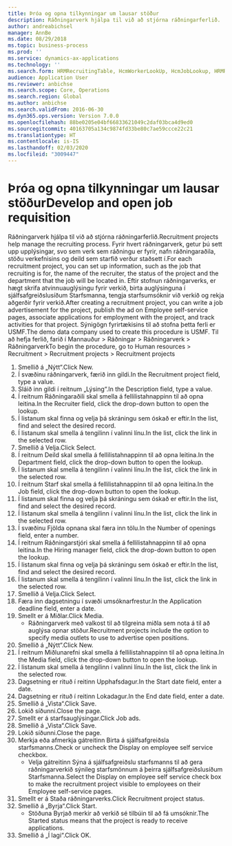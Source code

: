 ```yaml
---
title: Þróa og opna tilkynningar um lausar stöður
description: Ráðningarverk hjálpa til við að stjórna ráðningarferlið.
author: andreabichsel
manager: AnnBe
ms.date: 08/29/2018
ms.topic: business-process
ms.prod: ''
ms.service: dynamics-ax-applications
ms.technology: ''
ms.search.form: HRMRecruitingTable, HcmWorkerLookUp, HcmJobLookup, HRMRecruitingMedia, HRMRecruitingJobAd
audience: Application User
ms.reviewer: anbichse
ms.search.scope: Core, Operations
ms.search.region: Global
ms.author: anbichse
ms.search.validFrom: 2016-06-30
ms.dyn365.ops.version: Version 7.0.0
ms.openlocfilehash: 88be0205e04bf66833621049c2daf03bca4d9ed0
ms.sourcegitcommit: 40163705a134c9874fd33be80c7ae59ccce22c21
ms.translationtype: HT
ms.contentlocale: is-IS
ms.lasthandoff: 02/03/2020
ms.locfileid: "3009447"
---
```

# <a name="develop-and-open-job-requisition"></a><span data-ttu-id="14bfc-103">Þróa og opna tilkynningar um lausar stöður</span><span class="sxs-lookup"><span data-stu-id="14bfc-103">Develop and open job requisition</span></span>



<span data-ttu-id="14bfc-104">Ráðningarverk hjálpa til við að stjórna ráðningarferlið.</span><span class="sxs-lookup"><span data-stu-id="14bfc-104">Recruitment projects help manage the recruiting process.</span></span> <span data-ttu-id="14bfc-105">Fyrir hvert ráðningarverk, getur þú sett upp upplýsingar, svo sem verk sem ráðningu er fyrir, nafn ráðningaraðila, stöðu verkefnisins og deild sem starfið verður staðsett í.</span><span class="sxs-lookup"><span data-stu-id="14bfc-105">For each recruitment project, you can set up information, such as the job that recruiting is for, the name of the recruiter, the status of the project and the department that the job will be located in.</span></span> <span data-ttu-id="14bfc-106">Eftir stofnun ráðningarverks, er hægt skrifa atvinnuauglýsingu fyrir verkið, birta auglýsinguna í sjálfsafgreiðslusíðum Starfsmanna, tengja starfsumsóknir við verkið og rekja aðgerðir fyrir verkið.</span><span class="sxs-lookup"><span data-stu-id="14bfc-106">After creating a recruitment project, you can write a job advertisement for the project, publish the ad on Employee self-service pages, associate applications for employment with the project, and track activities for that project.</span></span> <span data-ttu-id="14bfc-107">Sýnigögn fyrirtækisins til að stofna þetta ferli er USMF.</span><span class="sxs-lookup"><span data-stu-id="14bfc-107">The demo data company used to create this procedure is USMF.</span></span> <span data-ttu-id="14bfc-108">Til að hefja ferlið, farið í Mannauður > Ráðningar > Ráðningarverk > Ráðningarverk</span><span class="sxs-lookup"><span data-stu-id="14bfc-108">To begin the procedure, go to Human resources > Recruitment > Recruitment projects > Recruitment projects</span></span>

1. <span data-ttu-id="14bfc-109">Smellið á „Nýtt“.</span><span class="sxs-lookup"><span data-stu-id="14bfc-109">Click New.</span></span>
2. <span data-ttu-id="14bfc-110">Í svæðinu ráðningarverk, færið inn gildi.</span><span class="sxs-lookup"><span data-stu-id="14bfc-110">In the Recruitment project field, type a value.</span></span>
3. <span data-ttu-id="14bfc-111">Sláið inn gildi í reitnum „Lýsing“.</span><span class="sxs-lookup"><span data-stu-id="14bfc-111">In the Description field, type a value.</span></span>
4. <span data-ttu-id="14bfc-112">Í reitnum Ráðningaraðili skal smella á fellilistahnappinn til að opna leitina.</span><span class="sxs-lookup"><span data-stu-id="14bfc-112">In the Recruiter field, click the drop-down button to open the lookup.</span></span>
5. <span data-ttu-id="14bfc-113">Í listanum skal finna og velja þá skráningu sem óskað er eftir.</span><span class="sxs-lookup"><span data-stu-id="14bfc-113">In the list, find and select the desired record.</span></span>
6. <span data-ttu-id="14bfc-114">Í listanum skal smella á tengilinn í valinni línu.</span><span class="sxs-lookup"><span data-stu-id="14bfc-114">In the list, click the link in the selected row.</span></span>
7. <span data-ttu-id="14bfc-115">Smellið á Velja.</span><span class="sxs-lookup"><span data-stu-id="14bfc-115">Click Select.</span></span>
8. <span data-ttu-id="14bfc-116">Í reitnum Deild skal smella á fellilistahnappinn til að opna leitina.</span><span class="sxs-lookup"><span data-stu-id="14bfc-116">In the Department field, click the drop-down button to open the lookup.</span></span>
9. <span data-ttu-id="14bfc-117">Í listanum skal smella á tengilinn í valinni línu.</span><span class="sxs-lookup"><span data-stu-id="14bfc-117">In the list, click the link in the selected row.</span></span>
10. <span data-ttu-id="14bfc-118">Í reitnum Starf skal smella á fellilistahnappinn til að opna leitina.</span><span class="sxs-lookup"><span data-stu-id="14bfc-118">In the Job field, click the drop-down button to open the lookup.</span></span>
11. <span data-ttu-id="14bfc-119">Í listanum skal finna og velja þá skráningu sem óskað er eftir.</span><span class="sxs-lookup"><span data-stu-id="14bfc-119">In the list, find and select the desired record.</span></span>
12. <span data-ttu-id="14bfc-120">Í listanum skal smella á tengilinn í valinni línu.</span><span class="sxs-lookup"><span data-stu-id="14bfc-120">In the list, click the link in the selected row.</span></span>
13. <span data-ttu-id="14bfc-121">Í svæðinu Fjölda opnana skal færa inn tölu.</span><span class="sxs-lookup"><span data-stu-id="14bfc-121">In the Number of openings field, enter a number.</span></span>
14. <span data-ttu-id="14bfc-122">Í reitnum Ráðningarstjóri skal smella á fellilistahnappinn til að opna leitina.</span><span class="sxs-lookup"><span data-stu-id="14bfc-122">In the Hiring manager field, click the drop-down button to open the lookup.</span></span>
15. <span data-ttu-id="14bfc-123">Í listanum skal finna og velja þá skráningu sem óskað er eftir.</span><span class="sxs-lookup"><span data-stu-id="14bfc-123">In the list, find and select the desired record.</span></span>
16. <span data-ttu-id="14bfc-124">Í listanum skal smella á tengilinn í valinni línu.</span><span class="sxs-lookup"><span data-stu-id="14bfc-124">In the list, click the link in the selected row.</span></span>
17. <span data-ttu-id="14bfc-125">Smellið á Velja.</span><span class="sxs-lookup"><span data-stu-id="14bfc-125">Click Select.</span></span>
18. <span data-ttu-id="14bfc-126">Færa inn dagsetningu í svæði umsóknarfrestur.</span><span class="sxs-lookup"><span data-stu-id="14bfc-126">In the Application deadline field, enter a date.</span></span>
19. <span data-ttu-id="14bfc-127">Smellt er á Miðlar.</span><span class="sxs-lookup"><span data-stu-id="14bfc-127">Click Media.</span></span>
    * <span data-ttu-id="14bfc-128">Ráðningarverk með valkost til að tilgreina miðla sem nota á til að auglýsa opnar stöður.</span><span class="sxs-lookup"><span data-stu-id="14bfc-128">Recruitment projects include the option to specify media outlets to use to advertise open positions.</span></span>  
20. <span data-ttu-id="14bfc-129">Smellið á „Nýtt“.</span><span class="sxs-lookup"><span data-stu-id="14bfc-129">Click New.</span></span>
21. <span data-ttu-id="14bfc-130">Í reitnum Miðlunarefni skal smella á fellilistahnappinn til að opna leitina.</span><span class="sxs-lookup"><span data-stu-id="14bfc-130">In the Media field, click the drop-down button to open the lookup.</span></span>
22. <span data-ttu-id="14bfc-131">Í listanum skal smella á tengilinn í valinni línu.</span><span class="sxs-lookup"><span data-stu-id="14bfc-131">In the list, click the link in the selected row.</span></span>
23. <span data-ttu-id="14bfc-132">Dagsetning er rituð í reitinn Upphafsdagur.</span><span class="sxs-lookup"><span data-stu-id="14bfc-132">In the Start date field, enter a date.</span></span>
24. <span data-ttu-id="14bfc-133">Dagsetning er rituð í reitinn Lokadagur.</span><span class="sxs-lookup"><span data-stu-id="14bfc-133">In the End date field, enter a date.</span></span>
25. <span data-ttu-id="14bfc-134">Smellið á „Vista“.</span><span class="sxs-lookup"><span data-stu-id="14bfc-134">Click Save.</span></span>
26. <span data-ttu-id="14bfc-135">Lokið síðunni.</span><span class="sxs-lookup"><span data-stu-id="14bfc-135">Close the page.</span></span>
27. <span data-ttu-id="14bfc-136">Smellt er á starfsauglýsingar.</span><span class="sxs-lookup"><span data-stu-id="14bfc-136">Click Job ads.</span></span>
28. <span data-ttu-id="14bfc-137">Smellið á „Vista“.</span><span class="sxs-lookup"><span data-stu-id="14bfc-137">Click Save.</span></span>
29. <span data-ttu-id="14bfc-138">Lokið síðunni.</span><span class="sxs-lookup"><span data-stu-id="14bfc-138">Close the page.</span></span>
30. <span data-ttu-id="14bfc-139">Merkja eða afmerkja gátreitinn Birta á sjálfsafgreiðsla starfsmanns.</span><span class="sxs-lookup"><span data-stu-id="14bfc-139">Check or uncheck the Display on employee self service checkbox.</span></span>
    * <span data-ttu-id="14bfc-140">Velja gátreitinn Sýna á sjálfsafgreiðslu starfsmanns til að gera ráðningarverkið sýnileg starfsmönnum á þeirra sjálfsafgreiðslusíðum Starfsmanna.</span><span class="sxs-lookup"><span data-stu-id="14bfc-140">Select the Display on employee self service check box to make the recruitment project visible to employees on their Employee self-service pages.</span></span>  
31. <span data-ttu-id="14bfc-141">Smellt er á Staða ráðningarverks.</span><span class="sxs-lookup"><span data-stu-id="14bfc-141">Click Recruitment project status.</span></span>
32. <span data-ttu-id="14bfc-142">Smellið á „Byrja“.</span><span class="sxs-lookup"><span data-stu-id="14bfc-142">Click Start.</span></span>
    * <span data-ttu-id="14bfc-143">Stöðuna Byrjað merkir að verkið sé tilbúin til að fá umsóknir.</span><span class="sxs-lookup"><span data-stu-id="14bfc-143">The Started status means that the project is ready to receive applications.</span></span>  
33. <span data-ttu-id="14bfc-144">Smellið á „Í lagi“.</span><span class="sxs-lookup"><span data-stu-id="14bfc-144">Click OK.</span></span>

